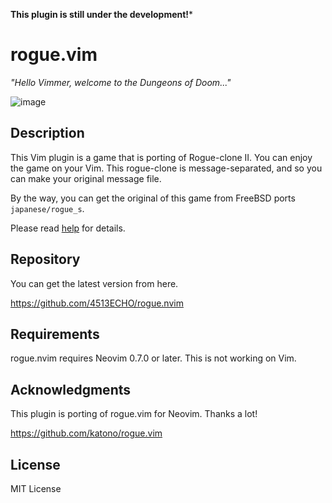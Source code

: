 
**This plugin is still under the development!***

# rogue.vim

_"Hello Vimmer, welcome to the Dungeons of Doom..."_

![image](https://raw.githubusercontent.com/wiki/katono/rogue.vim/image/rogue_vim.png)

## Description

This Vim plugin is a game that is porting of Rogue-clone II. You can enjoy the
game on your Vim. This rogue-clone is message-separated, and so you can make
your original message file.

By the way, you can get the original of this game from FreeBSD ports
`japanese/rogue_s`.

Please read [help](doc/rogue.txt) for details.

## Repository

You can get the latest version from here.

https://github.com/4513ECHO/rogue.nvim

## Requirements

rogue.nvim requires Neovim 0.7.0 or later. This is not working on Vim.

## Acknowledgments

This plugin is porting of rogue.vim for Neovim. Thanks a lot!

https://github.com/katono/rogue.vim

## License

MIT License
